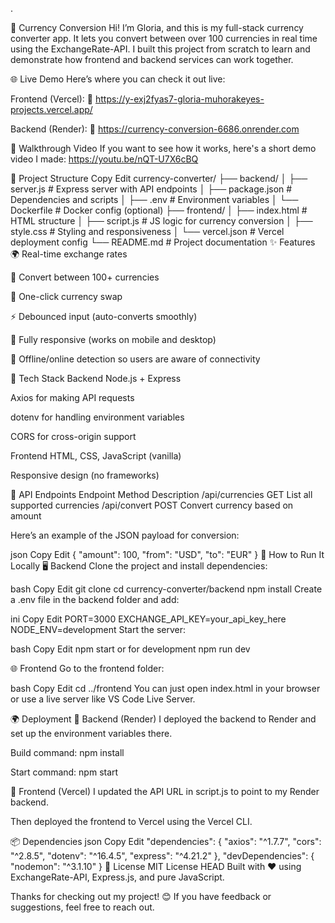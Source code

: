 .

💱 Currency Conversion
Hi! I’m Gloria, and this is my full-stack currency converter app. It lets you convert between over 100 currencies in real time using the ExchangeRate-API. I built this project from scratch to learn and demonstrate how frontend and backend services can work together.

🌐 Live Demo
Here’s where you can check it out live:

Frontend (Vercel):
🔗 https://y-exj2fyas7-gloria-muhorakeyes-projects.vercel.app/

Backend (Render):
🔗 https://currency-conversion-6686.onrender.com

🎥 Walkthrough Video
If you want to see how it works, here's a short demo video I made:
https://youtu.be/nQT-U7X6cBQ


📁 Project Structure
Copy
Edit
currency-converter/
├── backend/
│   ├── server.js          # Express server with API endpoints
│   ├── package.json       # Dependencies and scripts
│   ├── .env               # Environment variables
│   └── Dockerfile         # Docker config (optional)
├── frontend/
│   ├── index.html         # HTML structure
│   ├── script.js          # JS logic for currency conversion
│   ├── style.css          # Styling and responsiveness
│   └── vercel.json        # Vercel deployment config
└── README.md              # Project documentation
✨ Features
🌍 Real-time exchange rates

💱 Convert between 100+ currencies

🔄 One-click currency swap

⚡ Debounced input (auto-converts smoothly)

📱 Fully responsive (works on mobile and desktop)

📡 Offline/online detection so users are aware of connectivity

🧰 Tech Stack
Backend
Node.js + Express

Axios for making API requests

dotenv for handling environment variables

CORS for cross-origin support

Frontend
HTML, CSS, JavaScript (vanilla)

Responsive design (no frameworks)

🔌 API Endpoints
Endpoint	Method	Description
/api/currencies	GET	List all supported currencies
/api/convert	POST	Convert currency based on amount

Here’s an example of the JSON payload for conversion:

json
Copy
Edit
{
  "amount": 100,
  "from": "USD",
  "to": "EUR"
}
🚀 How to Run It Locally
🖥 Backend
Clone the project and install dependencies:

bash
Copy
Edit
git clone <repository-url>
cd currency-converter/backend
npm install
Create a .env file in the backend folder and add:

ini
Copy
Edit
PORT=3000
EXCHANGE_API_KEY=your_api_key_here
NODE_ENV=development
Start the server:

bash
Copy
Edit
npm start
or for development
npm run dev


🌐 Frontend
Go to the frontend folder:

bash
Copy
Edit
cd ../frontend
You can just open index.html in your browser or use a live server like VS Code Live Server.

🌍 Deployment
🔧 Backend (Render)
I deployed the backend to Render and set up the environment variables there.

Build command: npm install

Start command: npm start

🎯 Frontend (Vercel)
I updated the API URL in script.js to point to my Render backend.

Then deployed the frontend to Vercel using the Vercel CLI.

📦 Dependencies
json
Copy
Edit
"dependencies": {
  "axios": "^1.7.7",
  "cors": "^2.8.5",
  "dotenv": "^16.4.5",
  "express": "^4.21.2"
},
"devDependencies": {
  "nodemon": "^3.1.10"
}
📄 License
MIT License
 HEAD
Built with ❤️ using ExchangeRate-API, Express.js, and pure JavaScript.


Thanks for checking out my project! 😊
If you have feedback or suggestions, feel free to reach out.
